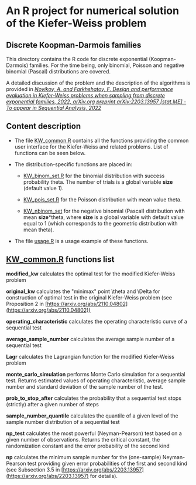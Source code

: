 # An R project for numerical solution of the Kiefer-Weiss problem
## Discrete Koopman-Darmois families

This  directory contains the R code for discrete exponential (Koopman-Darmois) families. For the time being, only binomial, Poisson and 
negative binomial (Pascal) distributions are covered.


A detailed discussion of the problem and the description of the algorithms is provided in
[*Novikov, A. and Farkhshatov, F. Design and performance evaluation in Kiefer-Weiss problems when sampling from discrete 
exponential families, 2022, arXiv.org preprint arXiv:2203.13957 [stat.ME] - To appear in Sequential Analysis, 2022*](https://arxiv.org/abs/2203.13957)


## Content description
* The file [KW_common.R](KW_common.R) contains all the functions providing the common user interface for the Kiefer-Weiss 
and related problems. List of functions can be seen below. 
* The distribution-specific functions are placed in:

    * [KW_binom_set.R](KW_binom_set.R)  for the binomial distribution with success probability theta. 
  The number of trials is a global variable **size** (default value 1). 

    * [KW_pois_set.R](KW_pois_set.R) for the Poisson distribution with mean value theta.

    * [KW_nbinom_set](KW_nbinom_set) for the negative binomial (Pascal) distribution with mean **size***theta, 
  where **size** is a global 
variable with default value equal to 1 (which corresponds to the geometric distribution with mean theta).

* The file [usage.R](usage.R) is a usage example of these functions.


## [KW_common.R](KW_common.R) functions list

**modified_kw** calculates the optimal test  for the modified Kiefer-Weiss problem

**original_kw** calculates the "minimax" point \theta and  \Delta for construction of optimal test in the original
Kiefer-Weiss problem (see Proposition 2 in [https://arxiv.org/abs/2110.04802](https://arxiv.org/abs/2110.04802))

**operating_characteristic** calculates the operating characteristic curve of a sequential test

**average_sample_number** calculates the average sample number of a sequential test

**Lagr** calculates the Lagrangian function for the modified Kiefer-Weiss problem

**monte_carlo_simulation** performs Monte Carlo simulation for a sequential test. Returns estimated values of operating 
characteristic, average sample number and standard deviation of the sample number of the test.

**prob_to_stop_after** calculates the probability that a sequential test stops (strictly) after a given number of steps

**sample_number_quantile** calculates the quantile of a given level of the sample number distribution of a sequential test

**np_test** calculates the most powerful (Neyman-Pearson) test based on a given number of observations. Returns the 
critical constant, the randomization constant and the error probability of the second kind

**np** calculates the minimum sample number for the (one-sample) Neyman-Pearson test providing given error probabilities 
of the first and second kind (see Subsection 3.5 in [https://arxiv.org/abs/2203.13957](https://arxiv.org/abs/2203.13957) 
for details).





